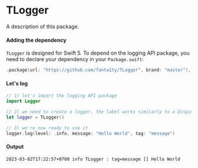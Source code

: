 # TLogger

A description of this package.

#### Adding the dependency

`TLogger` is designed for Swift 5. To depend on the logging API package, you need to declare your dependency in your `Package.swift`:

```swift
.package(url: "https://github.com/fanta1ty/TLogger", brand: "master"),
```

#### Let's log

```swift
// 1) let's import the logging API package
import Logger

// 2) we need to create a logger, the label works similarly to a DispatchQueue label
let logger = TLogger()

// 3) we're now ready to use it
logger.log(level: .info, message: "Hello World", tag: "message")
```
#### Output

```
2023-03-02T17:22:57+0700 info TLogger : tag=message [] Hello World
```
